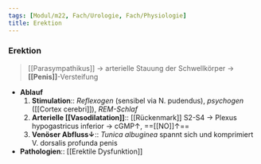 ```yaml
---
tags: [Modul/m22, Fach/Urologie, Fach/Physiologie]
title: Erektion
---
```

### Erektion
> [[Parasympathikus]] → arterielle Stauung der Schwellkörper → **[[Penis]]**-Versteifung
- **Ablauf**
	1. **Stimulation**:: *Reflexogen* (sensibel via N. pudendus), *psychogen* ([[Cortex cerebri]]), *REM-Schlaf*
	2. **Arterielle [[Vasodilatation]]**:: [[Rückenmark]] S2-S4 → Plexus hypogastricus inferior → cGMP↑, ==[[NO]]↑==
	3. **Venöser Abfluss↓**:: *Tunica albuginea* spannt sich und komprimiert V. dorsalis profunda penis
- **Pathologien**:: [[Erektile Dysfunktion]]